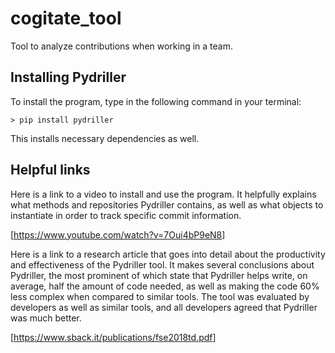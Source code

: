 # cogitate_tool

Tool to analyze contributions when working in a team.

## Installing Pydriller

To install the program, type in the following command in your terminal:

```
> pip install pydriller
```

This installs necessary dependencies as well.

## Helpful links

Here is a link to a video to install and use the program. It helpfully explains
what methods and repositories Pydriller contains, as well as what objects to instantiate in order to track specific commit information.

[<https://www.youtube.com/watch?v=7Oui4bP9eN8>]

Here is a link to a research article that goes into detail about the productivity
and effectiveness of the Pydriller tool. It makes several conclusions about Pydriller, the most prominent of which state that Pydriller helps write, on average, half the amount of code needed, as well as making the code 60% less complex when compared to similar tools. The tool was evaluated by developers as well as similar tools, and all developers agreed that Pydriller was much better.

[<https://www.sback.it/publications/fse2018td.pdf>]
